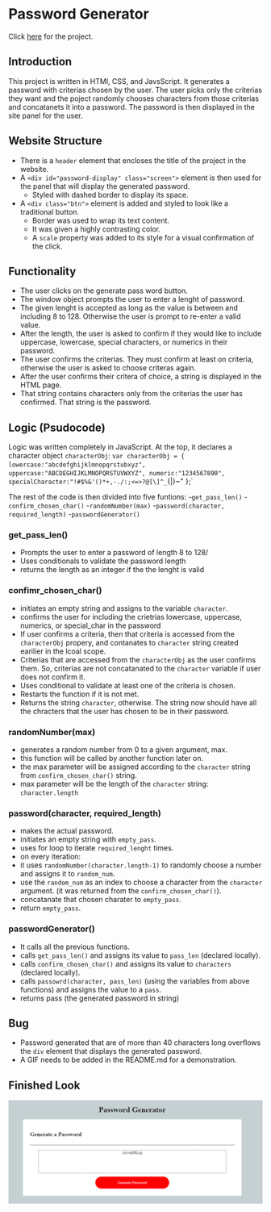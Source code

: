 # Password Generator
Click [here](https://ancosta993.github.io/password-generator/) for the project.

## Introduction
This project is written in HTMl, CSS, and JavsScript. It generates a password with criterias chosen by the user. The user picks only the criterias they want and the
poject randomly chooses characters from those criterias and concatanets it into a password. The password is then displayed in the site panel for the user.

## Website Structure 
 - There is a `header` element that encloses the title of the project in the website. 
 - A `<div id="password-display" class="screen">` element is then used for the panel that will display the generated password.
   - Styled with dashed border to display its space.
 - A `<div class="btn">` element is added and styled to look like a traditional button.
   - Border was used to wrap its text content.
   - It was given a highly contrasting color. 
   - A `scale` property was added to its style for a visual confirmation of the click.

## Functionality
- The user clicks on the generate pass word button.
- The window object prompts the user to enter a lenght of password.
- The given lenght is accepted as long as the value is between and including 8 to 128. Otherwise the user is prompt to re-enter a valid value.
- After the length, the user is asked to confirm if they would like to include uppercase, lowercase, special characters, or numerics in their password.
- The user confirms the criterias. They must confirm at least on criteria, otherwise the user is asked to choose criteras again.
- After the user confirms their critera of choice, a string is displayed in the HTML page.
- That string contains characters only from the criterias the user has confirmed. That string is the password.

## Logic (Psudocode)
Logic was written completely in JavaScript. At the top, it declares a character object `characterObj`:
`var characterObj = {
   lowercase:"abcdefghijklmnopqrstubxyz",
   uppercase:"ABCDEGHIJKLMNOPQRSTUVWXYZ",
   numeric:"1234567890",
   specialCharacter:"!#$%&'()*+,-./:;<=>?@[\]^_`{|}~"
};`

The rest of the code is then divided into five funtions: 
-`get_pass_len()`
-`confirm_chosen_char()`
-`randomNumber(max)`
-`password(character, required_length)`
-`passwordGenerator()`

### get_pass_len()
 - Prompts the user to enter a password of length 8 to 128/
 - Uses conditionals to validate the password length
  - returns the length as an integer if the the lenght is valid
### confimr_chosen_char()
 - initiates an empty string and assigns to the variable `character`.
 - confirms the user for including the crietrias lowercase, uppercase, numerics, or special_char in the password
  - If user confirms a criteria, then that criteria is accessed from the `characterObj` propery, and contanates to `character` string created earilier in the lcoal scope.
  - Criterias that are accessed from the `characterObj` as the user confirms them. So, criterias are not concatanated to the `character` variable if user does not confirm it.
 - Uses conditional to validate at least one of the criteria is chosen.
  - Restarts the function if it is not met.
  - Returns the string `character`, otherwise. The string now should have all the chracters that the user has chosen to be in their password.
### randomNumber(max)
- generates a random number from 0 to a given argument, max.
- this function will be called by another function later on.
- the max parameter will be assigned according to the `character` string from `confirm_chosen_char()` string.
 - max parameter will be the length of the `character` string: `character.length`
### password(character, required_length)
- makes the actual password.
- initiates an empty string with `empty_pass`.
- uses for loop to iterate `required_lenght` times.
 - on every iteration:
  - it uses `randomNumber(character.length-1)` to randomly choose a number and assigns it to `random_num`.
  - use the `random_num` as an index to choose a character from the `character` argument. (it was returned from the `confirm_chosen_char()`).
  - concatanate that chosen charater to `empty_pass`.
 - return `empty_pass`.

### passwordGenerator()
- It calls all the previous functions.
- calls `get_pass_len()` and assigns its value to `pass_len` (declared locally).
- calls `confirm_chosen_char()` and assigns its value to `characters` (declared locally).
- calls `passowrd(character, pass_len)` (using the variables from above functions) and assigns the value to a `pass`.
- returns pass (the generated password in string)

## Bug
- Password generated that are of more than 40 characters long overflows the `div` element that displays the generated password.
- A GIF needs to be added in the README.md for a demonstration.

## Finished Look
![finsihed-site](./assets/images/finished.PNG)

